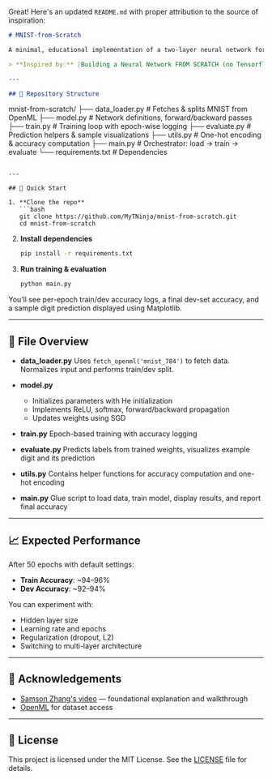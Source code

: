Great! Here's an updated `README.md` with proper attribution to the source of inspiration:

```markdown
# MNIST-from-Scratch

A minimal, educational implementation of a two-layer neural network for MNIST digit classification—built from pure NumPy without any deep-learning frameworks. Includes data loading from OpenML, modular code organization, and end-to-end training & evaluation.

> **Inspired by:** [Building a Neural Network FROM SCRATCH (no Tensorflow/PyTorch, just numpy & math) by Samson Zhang](https://www.youtube.com/watch?v=w8yWXqWQYmU)

---

## 📂 Repository Structure

```

mnist-from-scratch/
├── data\_loader.py       # Fetches & splits MNIST from OpenML
├── model.py             # Network definitions, forward/backward passes
├── train.py             # Training loop with epoch-wise logging
├── evaluate.py          # Prediction helpers & sample visualizations
├── utils.py             # One-hot encoding & accuracy computation
├── main.py              # Orchestrator: load → train → evaluate
└── requirements.txt     # Dependencies

````

---

## 🚀 Quick Start

1. **Clone the repo**  
   ```bash
   git clone https://github.com/MyTNinja/mnist-from-scratch.git
   cd mnist-from-scratch
````

2. **Install dependencies**

   ```bash
   pip install -r requirements.txt
   ```

3. **Run training & evaluation**

   ```bash
   python main.py
   ```

You’ll see per-epoch train/dev accuracy logs, a final dev-set accuracy, and a sample digit prediction displayed using Matplotlib.

---

## 🔧 File Overview

* **data\_loader.py**
  Uses `fetch_openml('mnist_784')` to fetch data. Normalizes input and performs train/dev split.

* **model.py**

  * Initializes parameters with He initialization
  * Implements ReLU, softmax, forward/backward propagation
  * Updates weights using SGD

* **train.py**
  Epoch-based training with accuracy logging

* **evaluate.py**
  Predicts labels from trained weights, visualizes example digit and its prediction

* **utils.py**
  Contains helper functions for accuracy computation and one-hot encoding

* **main.py**
  Glue script to load data, train model, display results, and report final accuracy

---

## 📈 Expected Performance

After 50 epochs with default settings:

* **Train Accuracy**: \~94–96%
* **Dev Accuracy**: \~92–94%

You can experiment with:

* Hidden layer size
* Learning rate and epochs
* Regularization (dropout, L2)
* Switching to multi-layer architecture

---

## 🙏 Acknowledgements

* [Samson Zhang's video](https://www.youtube.com/watch?v=w8yWXqWQYmU) — foundational explanation and walkthrough
* [OpenML](https://www.openml.org) for dataset access

---

## 📜 License

This project is licensed under the MIT License. See the [LICENSE](LICENSE) file for details.
